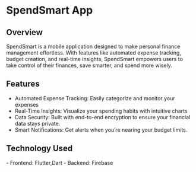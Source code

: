 <h1>SpendSmart App</h1>

<h2>Overview</h2>

SpendSmart is a mobile application designed to make personal finance management effortless. With features like automated expense tracking, budget creation, and real-time insights, SpendSmart empowers users to take control of their finances, save smarter, and spend more wisely.

<h2>Features</h2>

- Automated Expense Tracking: Easily categorize and monitor your expenses
- Real-Time Insights: Visualize your spending habits with intuitive charts
- Data Security: Built with end-to-end encryption to ensure your financial data stays private.
- Smart Notifications: Get alerts when you’re nearing your budget limits.

<h2>Technology Used</h2>
- Frontend: Flutter,Dart
- Backend:  Firebase

